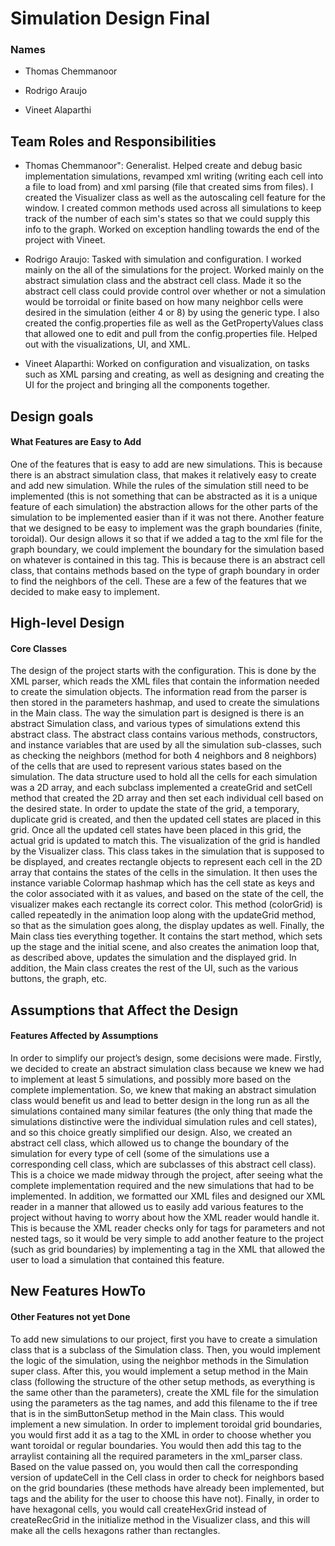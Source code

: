 # Simulation Design Final
### Names

 * Thomas Chemmanoor

 * Rodrigo Araujo

 * Vineet Alaparthi

## Team Roles and Responsibilities

 * Thomas Chemmanoor": Generalist. Helped create and debug basic implementation simulations, revamped xml writing (writing each cell into a file to load from)
  and xml parsing (file that created sims from files). I created the Visualizer class as well as the autoscaling cell feature for the window. 
  I created common methods used across all simulations to keep track of the number of each sim's states so
  that we could supply this info to the graph. Worked on exception handling towards the end of the project with Vineet.

 * Rodrigo Araujo: Tasked with simulation and configuration. I worked mainly on the all of the simulations for the project. Worked mainly on the abstract simulation
  class and the abstract cell class. Made it so the abstract cell class could provide control over whether or not a simulation would be torroidal or finite based on 
  how many neighbor cells were desired in the simulation (either 4 or 8) by using the generic type. I also created the config.properties file as well as the GetPropertyValues class that allowed 
  one to edit and pull from the config.properties file. Helped out with the visualizations, UI, and XML. 

 * Vineet Alaparthi: Worked on configuration and visualization, on tasks such as XML parsing and creating, as well as designing and creating the UI for the project and bringing all the components together.


## Design goals

#### What Features are Easy to Add
One of the features that is easy to add are new simulations. This is because there is an abstract simulation class, that makes it relatively  easy to create and add new simulation. While the rules of the simulation still need to be implemented (this is not something that can be abstracted as it is a unique feature of each simulation) the abstraction allows for the other parts of the simulation to be implemented easier than if it was not there. Another feature that we designed to be easy to implement was the graph boundaries (finite, toroidal). Our design allows it so that if we added a tag to the xml file for the graph boundary, we could implement the boundary for the simulation based on whatever is contained in this tag. This is because there is an abstract cell class, that contains methods based on the type of graph boundary in order to find the neighbors of the cell. These are a few of the features that we decided to make easy to implement.


## High-level Design

#### Core Classes
The design of the project starts with the configuration. This is done by the XML parser, which reads the XML files that contain the information needed to create the simulation objects. The information read from the parser is then stored in the parameters hashmap, and used to create the simulations in the Main class. The way the simulation part is designed is there is an abstract Simulation class, and various types of simulations extend this abstract class. The abstract class contains various methods, constructors, and instance variables that are used by all the simulation sub-classes, such as checking the neighbors (method for both 4 neighbors and 8 neighbors) of the cells that are used to represent various states based on the simulation. The data structure used to hold all the cells for each simulation was a 2D array, and each subclass implemented a createGrid and setCell method that created the 2D array and then set each individual cell based on the desired state. In order to update the state of the grid, a temporary, duplicate grid is created, and then the updated cell states are placed in this grid. Once all the updated cell states have been placed in this grid, the actual grid is updated to match this. The visualization of the grid is handled by the Visualizer class. This class takes in the simulation that is supposed to be displayed, and creates rectangle objects to represent each cell in the 2D array that contains the states of the cells in the simulation. It then uses the instance variable Colormap hashmap which has the cell state as keys and the color associated with it as values, and based on the state of the cell, the visualizer makes each rectangle its correct color. This method (colorGrid) is called repeatedly in the animation loop along with the updateGrid method, so that as the simulation goes along, the display updates as well. Finally, the Main class ties everything together. It contains the start method, which sets up the stage and the initial scene, and also creates the animation loop that, as described above, updates the simulation and the displayed grid. In addition, the Main class creates the rest of the UI, such as the various buttons, the graph, etc.  


## Assumptions that Affect the Design

#### Features Affected by Assumptions
In order to simplify our project’s design, some decisions were made. Firstly, we decided to create an abstract simulation class because we knew we had to implement at least 5 simulations, and possibly more based on the complete implementation. So, we knew that making an abstract simulation class would benefit us and lead to better design in the long run as all the simulations contained many similar features (the only thing that made the simulations distinctive were the individual simulation rules and cell states), and so this choice greatly simplified our design. Also, we created an abstract cell class, which allowed us to change the boundary of the simulation for every type of cell  (some of the simulations use a corresponding cell class, which are subclasses of this abstract cell class). This is a choice we made midway through the project, after seeing what the complete implementation required and the new simulations that had to be implemented. In addition, we formatted our XML files and designed our XML reader in a manner that allowed us to easily add various features to the project without having to worry about how the XML reader would handle it. This is because the XML reader checks only for tags for parameters and not nested tags, so it would be very simple to add another feature to the project (such as grid boundaries) by implementing a tag in the XML that allowed the user to load a simulation that contained this feature.

## New Features HowTo


#### Other Features not yet Done
To add new simulations to our project, first you have to create a simulation class that is a subclass of the Simulation class. Then, you would implement the logic of the simulation, using the neighbor methods in the Simulation super class. After this, you would implement a setup method in the Main class (following the structure of the other setup methods, as everything is the same other than the parameters), create the XML file for the simulation using the parameters as the tag names, and add this filename to the if tree that is in the simButtonSetup method in the Main class. This would implement a new simulation. In order to implement toroidal grid boundaries, you would first add it as a tag to the XML in order to choose whether you want toroidal or regular boundaries. You would then add this tag to the arraylist containing all the required parameters in the xml_parser class. Based on the value passed on, you would then call the corresponding version of updateCell in the Cell class in order to check for neighbors based on the grid boundaries (these methods have already been implemented, but tags and the ability for the user to choose this have not). Finally, in order to have hexagonal cells, you would call createHexGrid instead of createRecGrid in the initialize method in the Visualizer class, and this will make all the cells hexagons rather than rectangles.

